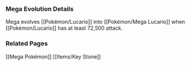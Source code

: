 ### Mega Evolution Details
Mega evolves [[Pokémon/Lucario]] into [[Pokémon/Mega Lucario]] when [[Pokémon/Lucario]] has at least 72,500 attack.

### Related Pages
[[Mega Pokémon]]
[[Items/Key Stone]]